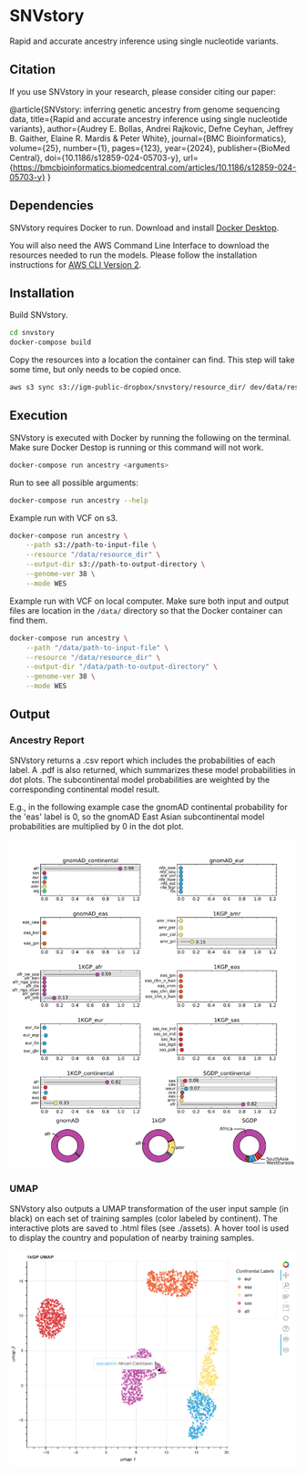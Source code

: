 # SNVstory
Rapid and accurate ancestry inference using single nucleotide variants.

## Citation

If you use SNVstory in your research, please consider citing our paper:

@article{SNVstory: inferring genetic ancestry from genome sequencing data,
  title={Rapid and accurate ancestry inference using single nucleotide variants},
  author={Audrey E. Bollas, Andrei Rajkovic, Defne Ceyhan, Jeffrey B. Gaither, Elaine R. Mardis & Peter White},
  journal={BMC Bioinformatics},
  volume={25},
  number={1},
  pages={123},
  year={2024},
  publisher={BioMed Central},
  doi={10.1186/s12859-024-05703-y},
  url={https://bmcbioinformatics.biomedcentral.com/articles/10.1186/s12859-024-05703-y}
}


## Dependencies

SNVstory requires Docker to run. Download and install [Docker Desktop](https://docs.docker.com/get-docker/).

You will also need the AWS Command Line Interface to download the resources needed to run the models. Please follow the installation instructions for [AWS CLI Version 2](https://docs.aws.amazon.com/cli/latest/userguide/getting-started-install.html).

## Installation

Build SNVstory.
```bash
cd snvstory
docker-compose build
```

Copy the resources into a location the container can find. This step will take some time, but only needs to be copied once.
```bash
aws s3 sync s3://igm-public-dropbox/snvstory/resource_dir/ dev/data/resource_dir/
```

## Execution

SNVstory is executed with Docker by running the following on the terminal. Make sure Docker Destop is running or this command will not work.
```bash
docker-compose run ancestry <arguments>
```


Run to see all possible arguments:
```bash
docker-compose run ancestry --help
```

Example run with VCF on s3.
```bash
docker-compose run ancestry \
    --path s3://path-to-input-file \
    --resource "/data/resource_dir" \
    --output-dir s3://path-to-output-directory \
    --genome-ver 38 \
    --mode WES
```

Example run with VCF on local computer. Make sure both input and output files are location in the ```/data/``` directory so that the Docker container can find them.
```bash
docker-compose run ancestry \
    --path "/data/path-to-input-file" \
    --resource "/data/resource_dir" \
    --output-dir "/data/path-to-output-directory" \
    --genome-ver 38 \
    --mode WES
```

## Output

### Ancestry Report
SNVstory returns a .csv report which includes the probabilities of each label. A .pdf is also returned, which summarizes these model probabilities in dot plots. The subcontinental model probabilities are weighted by the corresponding continental model result. 

E.g., in the following example case the gnomAD continental probability for the 'eas' label is 0, so the gnomAD East Asian subcontinental model probabilities are multiplied by 0 in the dot plot.


![Example Report](assets/ExampleAncestryReport.svg)


### UMAP
SNVstory also outputs a UMAP transformation of the user input sample (in black) on each set of training samples (color labeled by continent). The interactive plots are saved to .html files (see ./assets). A hover tool is used to display the country and population of nearby training samples.

![Example Report](assets/Example_1kGP_umap.png)








